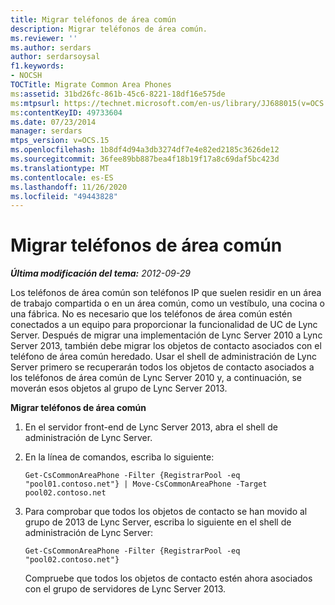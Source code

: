 ```yaml
---
title: Migrar teléfonos de área común
description: Migrar teléfonos de área común.
ms.reviewer: ''
ms.author: serdars
author: serdarsoysal
f1.keywords:
- NOCSH
TOCTitle: Migrate Common Area Phones
ms:assetid: 31bd26fc-861b-45c6-8221-18df16e575de
ms:mtpsurl: https://technet.microsoft.com/en-us/library/JJ688015(v=OCS.15)
ms:contentKeyID: 49733604
ms.date: 07/23/2014
manager: serdars
mtps_version: v=OCS.15
ms.openlocfilehash: 1b8df4d94a3db3274df7e4e82ed2185c3626de12
ms.sourcegitcommit: 36fee89bb887bea4f18b19f17a8c69daf5bc423d
ms.translationtype: MT
ms.contentlocale: es-ES
ms.lasthandoff: 11/26/2020
ms.locfileid: "49443828"
---
```

# <a name="migrate-common-area-phones"></a>Migrar teléfonos de área común

<div data-xmlns="http://www.w3.org/1999/xhtml">

<div class="topic" data-xmlns="http://www.w3.org/1999/xhtml" data-msxsl="urn:schemas-microsoft-com:xslt" data-cs="https://msdn.microsoft.com/">

<div data-asp="https://msdn2.microsoft.com/asp">



</div>

<div id="mainSection">

<div id="mainBody">

<span> </span>

_**Última modificación del tema:** 2012-09-29_

Los teléfonos de área común son teléfonos IP que suelen residir en un área de trabajo compartida o en un área común, como un vestíbulo, una cocina o una fábrica. No es necesario que los teléfonos de área común estén conectados a un equipo para proporcionar la funcionalidad de UC de Lync Server. Después de migrar una implementación de Lync Server 2010 a Lync Server 2013, también debe migrar los objetos de contacto asociados con el teléfono de área común heredado. Usar el shell de administración de Lync Server primero se recuperarán todos los objetos de contacto asociados a los teléfonos de área común de Lync Server 2010 y, a continuación, se moverán esos objetos al grupo de Lync Server 2013.

**Migrar teléfonos de área común**

1.  En el servidor front-end de Lync Server 2013, abra el shell de administración de Lync Server.

2.  En la línea de comandos, escriba lo siguiente:
    
        Get-CsCommonAreaPhone -Filter {RegistrarPool -eq "pool01.contoso.net"} | Move-CsCommonAreaPhone -Target pool02.contoso.net

3.  Para comprobar que todos los objetos de contacto se han movido al grupo de 2013 de Lync Server, escriba lo siguiente en el shell de administración de Lync Server:
    
        Get-CsCommonAreaPhone -Filter {RegistrarPool -eq "pool02.contoso.net"}
    
    Compruebe que todos los objetos de contacto estén ahora asociados con el grupo de servidores de Lync Server 2013.

</div>

<span> </span>

</div>

</div>

</div>

